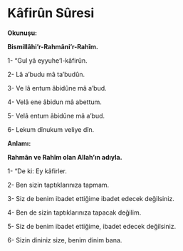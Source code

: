 # Kâfirûn Sûresi

**Okunuşu:**

**Bismillâhi’r-Rahmâni’r-Rahîm.**

1- “Gul yâ eyyuhe’l-kâfirûn.

2- Lâ a’budu mâ ta’budûn.

3- Ve lâ entum âbidûne mâ a’bud.

4- Velâ ene âbidun mâ abettum.

5- Velâ entum âbidûne mâ a’bud.

6- Lekum dînukum veliye dîn.

**Anlamı:**

**Rahmân ve Rahîm olan Allah’ın adıyla.**

1- “De ki: Ey kâfirler.

2- Ben sizin taptıklarınıza tapmam.

3- Siz de benim ibadet ettiğime ibadet edecek değilsiniz.

4- Ben de sizin taptıklarınıza tapacak değilim.

5- Siz de benim ibadet ettiğime, ibadet edecek değilsiniz.

6- Sizin dininiz size, benim dinim bana.
